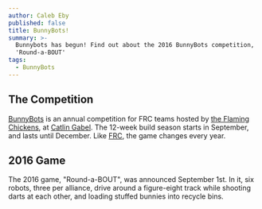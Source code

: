 ```yaml
---
author: Caleb Eby
published: false
title: BunnyBots!
summary: >-
  Bunnybots has begun! Find out about the 2016 BunnyBots competition,
  'Round-a-BOUT'
tags:
  - BunnyBots
---
```

## The Competition
[BunnyBots](http://team1540.org/bunnybots/) is an annual competition for FRC teams hosted by [the Flaming Chickens](http://team1540.org/), at [Catlin Gabel](http://www.catlin.edu/). The 12-week build season starts in September, and lasts until December. Like [FRC](http://www.firstinspires.org/robotics/frc), the game changes every year.

## 2016 Game
The 2016 game, "Round-a-BOUT", was announced September 1st. In it, six robots, three per alliance, drive around a figure-eight track while shooting darts at each other, and loading stuffed bunnies into recycle bins.